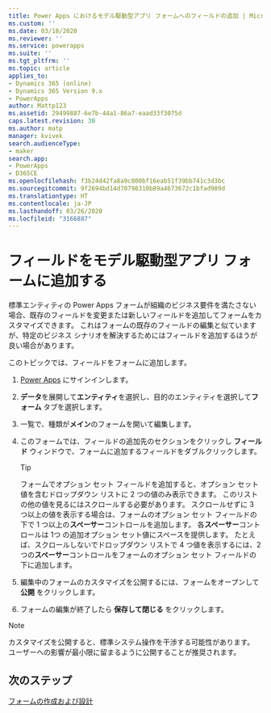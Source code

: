 ```yaml
---
title: Power Apps におけるモデル駆動型アプリ フォームへのフィールドの追加 | MicrosoftDocs
ms.custom: ''
ms.date: 03/18/2020
ms.reviewer: ''
ms.service: powerapps
ms.suite: ''
ms.tgt_pltfrm: ''
ms.topic: article
applies_to:
- Dynamics 365 (online)
- Dynamics 365 Version 9.x
- PowerApps
author: Mattp123
ms.assetid: 29499887-6e7b-44a1-86a7-eaad33f3075d
caps.latest.revision: 30
ms.author: matp
manager: kvivek
search.audienceType:
- maker
search.app:
- PowerApps
- D365CE
ms.openlocfilehash: f3b24d42fa8a9c800bf16eab51f39bb741c3d3bc
ms.sourcegitcommit: 9f2694bd14d70798310b89a4673672c1bfad989d
ms.translationtype: HT
ms.contentlocale: ja-JP
ms.lasthandoff: 03/26/2020
ms.locfileid: "3166887"
---
```

# <a name="add-a-field-to-a-model-driven-app-form"></a>フィールドをモデル駆動型アプリ フォームに追加する 

標準エンティティの Power Apps フォームが組織のビジネス要件を満たさない場合、既存のフィールドを変更または新しいフィールドを追加してフォームをカスタマイズできます。 これはフォームの既存のフィールドの編集と似ていますが、特定のビジネス シナリオを解決するためにはフィールドを追加するほうが良い場合があります。

このトピックでは、フィールドをフォームに追加します。   
  
1.  [Power Apps](https://make.powerapps.com/?utm_source=padocs&utm_medium=linkinadoc&utm_campaign=referralsfromdoc) にサインインします。  

2.  **データ**を展開して**エンティティ**を選択し、目的のエンティティを選択して**フォーム** タブを選択します。  

3.  一覧で、種類が**メイン**のフォームを開いて編集します。  
  
4.  このフォームでは、フィールドの追加先のセクションをクリックし **フィールド** ウィンドウで、フォームに追加するフィールドをダブルクリックします。  
  
    > [!TIP]
    >  フォームでオプション セット フィールドを追加すると、オプション セット値を含むドロップダウン リストに 2 つの値のみ表示できます。 このリストの他の値を見るにはスクロールする必要があります。 スクロールせずに 3 つ以上の値を表示する場合は、フォームのオプション セット フィールドの下で 1 つ以上の**スペーサー**コントロールを追加します。 各**スペーサー**コントロールは 1つ の追加オプション セット値にスペースを提供します。 たとえば、スクロールしないでドロップダウン リストで 4 つ値を表示するには、2 つの**スペーサー**コントロールをフォームのオプション セット フィールドの下に追加します。  
  
5.  編集中のフォームのカスタマイズを公開するには、フォームをオープンして **公開** をクリックします。 
  
6.  フォームの編集が終了したら **保存して閉じる** をクリックします。  
  
> [!NOTE]
>  カスタマイズを公開すると、標準システム操作を干渉する可能性があります。 ユーザーへの影響が最小限に留まるように公開することが推奨されます。  
  
## <a name="next-steps"></a>次のステップ  
 
 [フォームの作成および設計](create-design-forms.md)
